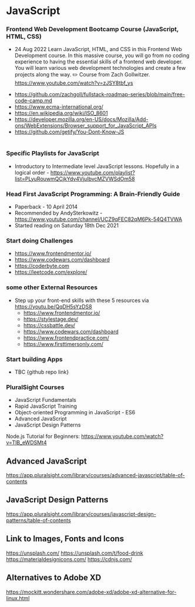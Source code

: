 # JavaScript

### Frontend Web Development Bootcamp Course (JavaScript, HTML, CSS)
- 24 Aug 2022  Learn JavaScript, HTML, and CSS in this Frontend Web Development course. In this massive course, you will go from no coding experience to having the essential skills of a frontend web developer. You will learn various web development technologies and create a few projects along the way. ✏️ Course from Zach Gollwitzer.</br>
  https://www.youtube.com/watch?v=zJSY8tbf_ys

* https://github.com/zachgoll/fullstack-roadmap-series/blob/main/free-code-camp.md
* https://www.ecma-international.org/
* https://en.wikipedia.org/wiki/ISO_8601
* https://developer.mozilla.org/en-US/docs/Mozilla/Add-ons/WebExtensions/Browser_support_for_JavaScript_APIs
* https://github.com/getify/You-Dont-Know-JS
</br></br>

### Specific Playlists for JavaScript

- Introductory to Intermediate level JavaScript lessons. Hopefully in a logical order - https://www.youtube.com/playlist?list=PLyuRouwmQCjkYdv4VjuIbvcMZVWSdOm58

### Head First JavaScript Programming: A Brain-Friendly Guide

- Paperback - 10 April 2014
- Recommended by AndySterkowitz - https://www.youtube.com/channel/UCZ9qFEC82qM6Pk-54Q4TVWA
- Started reading on Saturday 18th Dec 2021

### Start doing Challenges 

- https://www.frontendmentor.io/
- https://www.codewars.com/dashboard
- https://coderbyte.com
- https://leetcode.com/explore/

### some other External Resources

- Step up your front-end skills with these 5 resources via https://youtu.be/QqDH5sYzDS8
  - https://www.frontendmentor.io/
  - https://stylestage.dev/
  - https://cssbattle.dev/
  - https://www.codewars.com/dashboard
  - https://www.frontendpractice.com/
  - https://www.firsttimersonly.com/

### Start building Apps

- TBC {github repo link}


### PluralSight Courses

- JavaScript Fundamentals
- Rapid JavaScript Training
- Object-oriented Programming in JavaScript - ES6
- Advanced JavaScript
- JavaScript Design Patterns

Node.js Tutorial for Beginners: https://www.youtube.com/watch?v=TlB_eWDSMt4

## Advanced JavaScript 

https://app.pluralsight.com/library/courses/advanced-javascript/table-of-contents

## JavaScript Design Patterns

https://app.pluralsight.com/library/courses/javascript-design-patterns/table-of-contents

## Link to Images, Fonts and Icons

https://unsplash.com/
https://unsplash.com/t/food-drink
https://materialdesignicons.com/
https://cdnjs.com/


## Alternatives to Adobe XD

https://mockitt.wondershare.com/adobe-xd/adobe-xd-alternative-for-linux.html